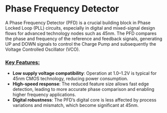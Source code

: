 # Phase Frequency Detector
A Phase Frequency Detector (PFD) is a crucial building block in Phase Locked Loop (PLL) circuits, especially in digital and mixed-signal design flows for advanced technology nodes such as 45nm. The PFD compares the phase and frequency of the reference and feedback signals, generating UP and DOWN signals to control the Charge Pump and subsequently the Voltage Controlled Oscillator (VCO).
<br>

### <ins>Key Features:</ins>
- **Low supply voltage compatibility**: Operation at 1.0–1.2V is typical for 45nm CMOS technology, reducing power consumption.
- **High-speed response**: The reduced feature size allows fast edge detection, leading to more accurate phase comparison and enabling higher frequency applications.
- **Digital robustness**: The PFD’s digital core is less affected by process variations and mismatch, which become significant at 45nm.
